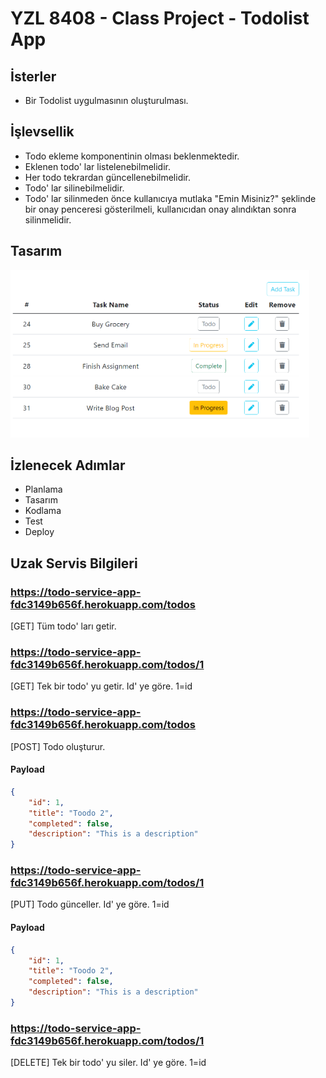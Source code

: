 # YZL 8408 - Class Project - Todolist App

## İsterler

- Bir Todolist uygulmasının oluşturulması.

## İşlevsellik

- Todo ekleme komponentinin olması beklenmektedir.
- Eklenen todo' lar listelenebilmelidir.
- Her todo tekrardan güncellenebilmelidir.
- Todo' lar silinebilmelidir.
- Todo' lar silinmeden önce kullanıcıya mutlaka "Emin Misiniz?" şeklinde bir onay penceresi gösterilmeli, kullanıcıdan onay alındıktan sonra silinmelidir.

## Tasarım

![Beklenen Çıktı Resmi](./design.png)

## İzlenecek Adımlar

- Planlama
- Tasarım
- Kodlama
- Test
- Deploy

## Uzak Servis Bilgileri
### https://todo-service-app-fdc3149b656f.herokuapp.com/todos       
[GET]       Tüm todo' ları getir.
### https://todo-service-app-fdc3149b656f.herokuapp.com/todos/1     
[GET]       Tek bir todo' yu getir. Id' ye göre. 1=id
### https://todo-service-app-fdc3149b656f.herokuapp.com/todos       
[POST]      Todo oluşturur. 
#### Payload
```json
{
    "id": 1,
    "title": "Toodo 2",
    "completed": false,
    "description": "This is a description"
}
```
### https://todo-service-app-fdc3149b656f.herokuapp.com/todos/1      
[PUT]      Todo günceller. Id' ye göre. 1=id
#### Payload
```json
{
    "id": 1,
    "title": "Toodo 2",
    "completed": false,
    "description": "This is a description"
}
```
### https://todo-service-app-fdc3149b656f.herokuapp.com/todos/1     
[DELETE]    Tek bir todo' yu siler. Id' ye göre. 1=id
